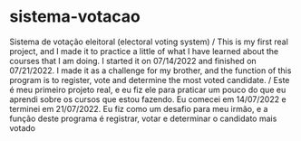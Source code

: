 # sistema-votacao
Sistema de votação eleitoral (electoral voting system) /
This is my first real project, and I made it to practice a little of what I have learned about the courses that I am doing. 
I started it on 07/14/2022 and finished on 07/21/2022. I made it as a challenge for my brother, and the function of this program is to register, vote and determine the most voted candidate. 
/ Este é meu primeiro projeto real, e eu fiz ele para praticar um pouco do que eu aprendi sobre os cursos que estou fazendo.
Eu comecei em 14/07/2022 e terminei em 21/07/2022. Eu fiz como um desafio para meu irmão, e a função deste programa é registrar, votar e determinar o candidato mais votado
